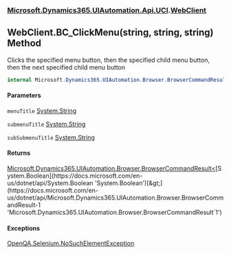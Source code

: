 ### [Microsoft.Dynamics365.UIAutomation.Api.UCI](Microsoft.Dynamics365.UIAutomation.Api.UCI.md 'Microsoft.Dynamics365.UIAutomation.Api.UCI').[WebClient](WebClient.md 'Microsoft.Dynamics365.UIAutomation.Api.UCI.WebClient')

## WebClient.BC_ClickMenu(string, string, string) Method

Clicks the specified menu button, then the specified child menu button, then the next specified child menu button

```csharp
internal Microsoft.Dynamics365.UIAutomation.Browser.BrowserCommandResult<bool> BC_ClickMenu(string menuTitle, string submenuTitle, string subSubmenuTitle);
```
#### Parameters

<a name='Microsoft.Dynamics365.UIAutomation.Api.UCI.WebClient.BC_ClickMenu(string,string,string).menuTitle'></a>

`menuTitle` [System.String](https://docs.microsoft.com/en-us/dotnet/api/System.String 'System.String')

<a name='Microsoft.Dynamics365.UIAutomation.Api.UCI.WebClient.BC_ClickMenu(string,string,string).submenuTitle'></a>

`submenuTitle` [System.String](https://docs.microsoft.com/en-us/dotnet/api/System.String 'System.String')

<a name='Microsoft.Dynamics365.UIAutomation.Api.UCI.WebClient.BC_ClickMenu(string,string,string).subSubmenuTitle'></a>

`subSubmenuTitle` [System.String](https://docs.microsoft.com/en-us/dotnet/api/System.String 'System.String')

#### Returns
[Microsoft.Dynamics365.UIAutomation.Browser.BrowserCommandResult&lt;](https://docs.microsoft.com/en-us/dotnet/api/Microsoft.Dynamics365.UIAutomation.Browser.BrowserCommandResult-1 'Microsoft.Dynamics365.UIAutomation.Browser.BrowserCommandResult`1')[System.Boolean](https://docs.microsoft.com/en-us/dotnet/api/System.Boolean 'System.Boolean')[&gt;](https://docs.microsoft.com/en-us/dotnet/api/Microsoft.Dynamics365.UIAutomation.Browser.BrowserCommandResult-1 'Microsoft.Dynamics365.UIAutomation.Browser.BrowserCommandResult`1')

#### Exceptions

[OpenQA.Selenium.NoSuchElementException](https://docs.microsoft.com/en-us/dotnet/api/OpenQA.Selenium.NoSuchElementException 'OpenQA.Selenium.NoSuchElementException')